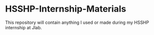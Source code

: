 # HSSHP-Internship-Materials
This repository will contain anything I used or made during my HSSHP internship at Jlab.
